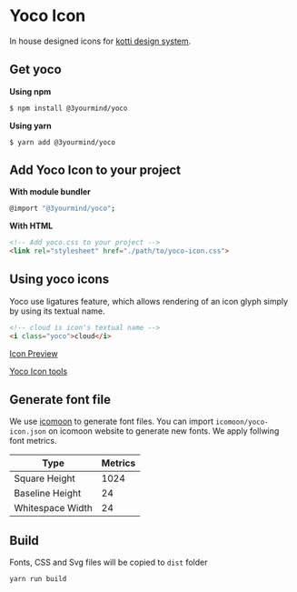 # Yoco Icon

In house designed icons for [kotti design system](https://3yourmind.github.io/kotti/).

## Get yoco

**Using npm**

```bash
$ npm install @3yourmind/yoco
```

**Using yarn**

```
$ yarn add @3yourmind/yoco
```

## Add Yoco Icon to your project

**With module bundler**

```bash
@import "@3yourmind/yoco";
```

**With HTML**

```html
<!-- Add yoco.css to your project -->
<link rel="stylesheet" href="./path/to/yoco-icon.css">
```

## Using yoco icons

Yoco use ligatures feature, which allows rendering of an icon glyph simply by using its textual name.

```html
<!-- cloud is icon's textual name -->
<i class="yoco">cloud</i>
```

[Icon Preview](https://3yourmind.github.io/yoco/)

[Yoco Icon tools](https://3yourmind.github.io/kotti/foundations/icons)

## Generate font file

We use [icomoon](https://icomoon.io/app/) to generate font files. You can import `icomoon/yoco-icon.json` on icomoon website to generate new fonts. We apply follwing font metrics.

| Type             | Metrics |
|------------------|---------|
| Square Height    | 1024    |
| Baseline Height  | 24      |
| Whitespace Width | 24      |

## Build

Fonts, CSS and Svg files will be copied to `dist` folder

```bash
yarn run build
```